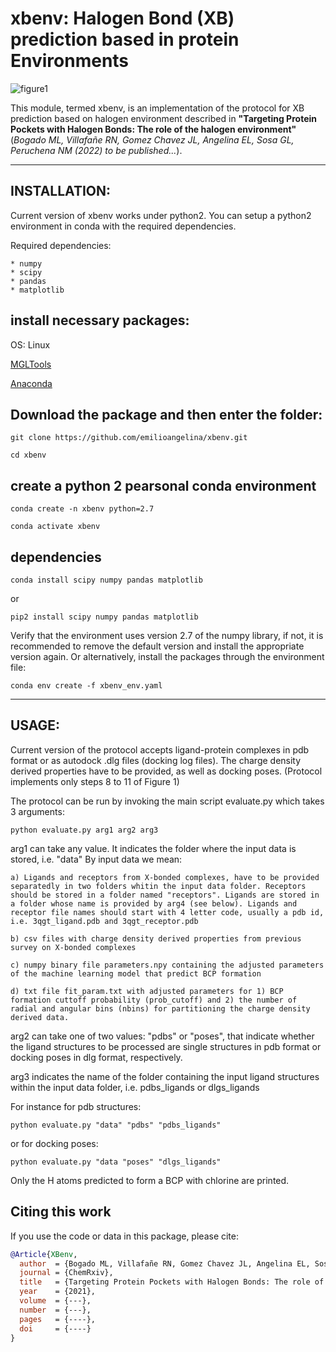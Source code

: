 
# xbenv: Halogen Bond (XB) prediction based in protein Environments 


![figure1](https://github.com/lemyp-cadd/XBenv/blob/main/figure1.jpg)


This module, termed xbenv, is an implementation of the protocol for XB prediction based on halogen environment described in 
**"Targeting Protein Pockets with Halogen Bonds: The role of the halogen environment"** (*Bogado ML, Villafañe RN, Gomez Chavez JL, Angelina EL, Sosa GL, Peruchena NM (2022) to be published...*). 

-------------
INSTALLATION: 
-------------

Current version of xbenv works under python2. You can setup a python2 environment in conda with the required dependencies. 

Required dependencies:
```
* numpy  
* scipy 
* pandas 
* matplotlib
```

## install necessary packages:

OS: Linux

[MGLTools](https://ccsb.scripps.edu/mgltools/downloads/)

[Anaconda](https://www.anaconda.com/products/individual)


## Download the package and then enter the folder:  

`git clone https://github.com/emilioangelina/xbenv.git`

`cd xbenv`

## create a python 2 pearsonal conda environment

`conda create -n xbenv python=2.7`

`conda activate xbenv`

## dependencies

`conda install scipy numpy pandas matplotlib`

or 

`pip2 install scipy numpy pandas matplotlib`

Verify that the environment uses version 2.7 of the numpy library, if not, it is recommended to remove the default version and install the appropriate version again.
Or alternatively, install the packages through the environment file: 

`conda env create -f xbenv_env.yaml` 

----- 
USAGE: 
-----

Current version of the protocol accepts ligand-protein complexes in pdb format or as autodock .dlg files (docking log files). The charge density derived properties have to be provided, as well as docking poses. (Protocol implements only steps 8 to 11 of Figure 1) 

The protocol can be run by invoking the main script evaluate.py which takes 3 arguments:

`python evaluate.py arg1 arg2 arg3` 

arg1 can take any value. It indicates the folder where the input data is stored, i.e. "data"
By input data we mean: 


	a) Ligands and receptors from X-bonded complexes, have to be provided separatedly in two folders whitin the input data folder. Receptors should be stored in a folder named "receptors". Ligands are stored in a folder whose name is provided by arg4 (see below). Ligands and receptor file names should start with 4 letter code, usually a pdb id, i.e. 3qgt_ligand.pdb and 3qgt_receptor.pdb 

	b) csv files with charge density derived properties from previous survey on X-bonded complexes

	c) numpy binary file parameters.npy containing the adjusted parameters of the machine learning model that predict BCP formation

	d) txt file fit_param.txt with adjusted parameters for 1) BCP formation cuttoff probability (prob_cutoff) and 2) the number of radial and angular bins (nbins) for partitioning the charge density derived data.  


arg2 can take one of two values: "pdbs" or "poses", that indicate whether the ligand structures to be processed are single structures in pdb format  or docking poses in dlg format, respectively. 

arg3 indicates the name of the folder containing the input ligand structures within the input data folder, i.e. pdbs_ligands or dlgs_ligands 


 For instance for pdb structures: 

`python evaluate.py "data" "pdbs" "pdbs_ligands"`


or for docking poses: 

`python evaluate.py "data "poses" "dlgs_ligands"` 


Only the H atoms predicted to form a BCP with chlorine are printed. 


## Citing this work

If you use the code or data in this package, please cite:

```bibtex
@Article{XBenv,
  author  = {Bogado ML, Villafañe RN, Gomez Chavez JL, Angelina EL, Sosa GL, Peruchena NM},
  journal = {ChemRxiv},
  title   = {Targeting Protein Pockets with Halogen Bonds: The role of the halogen environment},
  year    = {2021},
  volume  = {---},
  number  = {---},
  pages   = {----},
  doi     = {----}
}
```
